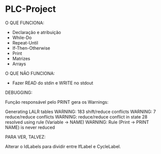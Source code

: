 # PLC-Project

O QUE FUNCIONA:

- Declaração e atribuição
- While-Do
- Repeat-Until
- If-Then-Otherwise
- Print
- Matrizes
- Arrays

O QUE NÃO FUNCIONA:
- Fazer READ do stdin e WRITE no stdout


DEBUGGING:

Função responsável pelo PRINT gera os Warnings:

Generating LALR tables
WARNING: 183 shift/reduce conflicts
WARNING: 7 reduce/reduce conflicts
WARNING: reduce/reduce conflict in state 28 resolved using rule (Variable -> NAME)
WARNING: Rule (Print -> PRINT NAME) is never reduced


PARA VER, TALVEZ:

Alterar o IdLabels para dividir entre IfLabel e CycleLabel.